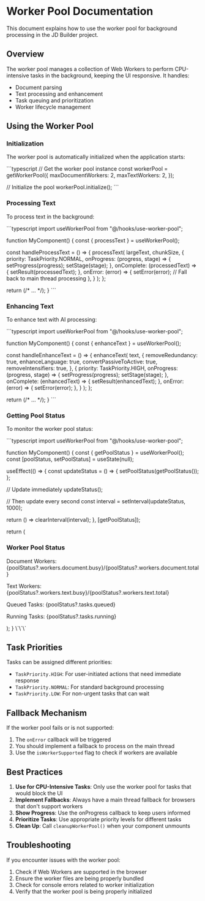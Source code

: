 # Worker Pool Documentation

This document explains how to use the worker pool for background processing in the JD Builder project.

## Overview

The worker pool manages a collection of Web Workers to perform CPU-intensive tasks in the background, keeping the UI responsive. It handles:

- Document parsing
- Text processing and enhancement
- Task queuing and prioritization
- Worker lifecycle management

## Using the Worker Pool

### Initialization

The worker pool is automatically initialized when the application starts:

\`\`\`typescript
// Get the worker pool instance
const workerPool = getWorkerPool({
 maxDocumentWorkers: 2,
 maxTextWorkers: 2,
});

// Initialize the pool
workerPool.initialize();
\`\`\`

### Processing Text

To process text in the background:

\`\`\`typescript
import useWorkerPool from "@/hooks/use-worker-pool";

function MyComponent() {
 const { processText } = useWorkerPool();
 
 const handleProcessText = () => {
   processText(
     largeText,
     chunkSize,
     {
       priority: TaskPriority.NORMAL,
       onProgress: (progress, stage) => {
         setProgress(progress);
         setStage(stage);
       },
       onComplete: (processedText) => {
         setResult(processedText);
       },
       onError: (error) => {
         setError(error);
         // Fall back to main thread processing
       },
     }
   );
 };
 
 return (/* ... */);
}
\`\`\`

### Enhancing Text

To enhance text with AI processing:

\`\`\`typescript
import useWorkerPool from "@/hooks/use-worker-pool";

function MyComponent() {
 const { enhanceText } = useWorkerPool();
 
 const handleEnhanceText = () => {
   enhanceText(
     text,
     {
       removeRedundancy: true,
       enhanceLanguage: true,
       convertPassiveToActive: true,
       removeIntensifiers: true,
     },
     {
       priority: TaskPriority.HIGH,
       onProgress: (progress, stage) => {
         setProgress(progress);
         setStage(stage);
       },
       onComplete: (enhancedText) => {
         setResult(enhancedText);
       },
       onError: (error) => {
         setError(error);
       },
     }
   );
 };
 
 return (/* ... */);
}
\`\`\`

### Getting Pool Status

To monitor the worker pool status:

\`\`\`typescript
import useWorkerPool from "@/hooks/use-worker-pool";

function MyComponent() {
 const { getPoolStatus } = useWorkerPool();
 const [poolStatus, setPoolStatus] = useState(null);
 
 useEffect(() => {
   const updateStatus = () => {
     setPoolStatus(getPoolStatus());
   };
   
   // Update immediately
   updateStatus();
   
   // Then update every second
   const interval = setInterval(updateStatus, 1000);
   
   return () => clearInterval(interval);
 }, [getPoolStatus]);
 
 return (
   <div>
     <h3>Worker Pool Status</h3>
     <p>Document Workers: {poolStatus?.workers.document.busy}/{poolStatus?.workers.document.total}</p>
     <p>Text Workers: {poolStatus?.workers.text.busy}/{poolStatus?.workers.text.total}</p>
     <p>Queued Tasks: {poolStatus?.tasks.queued}</p>
     <p>Running Tasks: {poolStatus?.tasks.running}</p>
   </div>
 );
}
\`\`\`

## Task Priorities

Tasks can be assigned different priorities:

- `TaskPriority.HIGH`: For user-initiated actions that need immediate response
- `TaskPriority.NORMAL`: For standard background processing
- `TaskPriority.LOW`: For non-urgent tasks that can wait

## Fallback Mechanism

If the worker pool fails or is not supported:

1. The `onError` callback will be triggered
2. You should implement a fallback to process on the main thread
3. Use the `isWorkerSupported` flag to check if workers are available

## Best Practices

1. **Use for CPU-Intensive Tasks**: Only use the worker pool for tasks that would block the UI
2. **Implement Fallbacks**: Always have a main thread fallback for browsers that don't support workers
3. **Show Progress**: Use the onProgress callback to keep users informed
4. **Prioritize Tasks**: Use appropriate priority levels for different tasks
5. **Clean Up**: Call `cleanupWorkerPool()` when your component unmounts

## Troubleshooting

If you encounter issues with the worker pool:

1. Check if Web Workers are supported in the browser
2. Ensure the worker files are being properly bundled
3. Check for console errors related to worker initialization
4. Verify that the worker pool is being properly initialized
